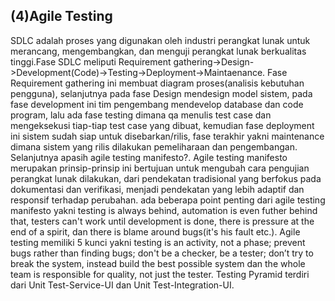 <h2>(4)Agile Testing</h2>

SDLC adalah proses yang digunakan oleh industri perangkat lunak untuk merancang, mengembangkan, dan menguji perangkat lunak berkualitas tinggi.Fase SDLC meliputi Requirement gathering->Design->Development(Code)->Testing->Deployment->Maintaenance. Fase Requirement gathering ini membuat diagram proses(analisis kebutuhan pengguna), selanjutnya pada fase Design  mendesign model sistem, pada fase development ini tim pengembang mendevelop database dan code program, lalu ada fase testing dimana qa menulis test case dan mengeksekusi tiap-tiap test case yang dibuat, kemudian fase deployment ini sistem sudah siap untuk disebarkan/rilis, fase terakhir yakni maintenance dimana sistem yang rilis dilakukan pemeliharaan dan pengembangan. Selanjutnya apasih agile testing manifesto?. Agile testing manifesto merupakan prinsip-prinsip ini bertujuan untuk mengubah cara pengujian perangkat lunak dilakukan, dari pendekatan tradisional yang berfokus pada dokumentasi dan verifikasi, menjadi pendekatan yang lebih adaptif dan responsif terhadap perubahan. ada beberapa point penting dari agile testing manifesto yakni testing is always behind, automation is even futher behind that, testers can't work until development is done, there is pressure at the end of a spirit, dan there is blame around bugs(it's his fault etc.). Agile testing memiliki 5 kunci yakni testing is an activity, not a phase; prevent bugs rather than finding bugs; don't be a checker, be a tester; don’t try to break the system, instead build the best possible system dan the whole team is responsible for quality, not just the tester. Testing Pyramid terdiri dari Unit Test-Service-UI dan Unit Test-Integration-UI.
